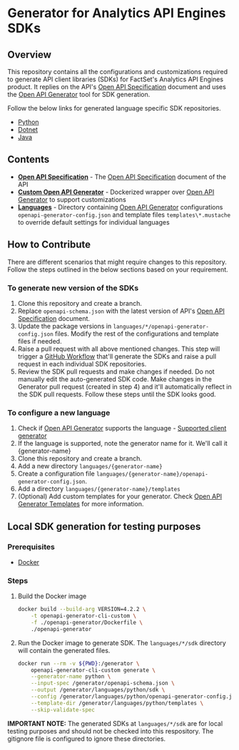 # Generator for Analytics API Engines SDKs

## Overview

This repository contains all the configurations and customizations required to generate API client libraries (SDKs) for FactSet's Analytics API Engines product. It replies on the API's [Open API Specification](https://github.com/OAI/OpenAPI-Specification) document and uses the [Open API Generator](https://github.com/OpenAPITools/openapi-generator) tool for SDK generation.

Follow the below links for generated language specific SDK repositories.

* [Python](https://github.com/factset/analyticsapi-engines-python-sdk)
* [Dotnet](https://github.com/factset/analyticsapi-engines-dotnet-sdk)
* [Java](https://github.com/factset/analyticsapi-engines-java-sdk)

## Contents

* **[Open API Specification](openapi-schema.json)** - The [Open API Specification](https://github.com/OAI/OpenAPI-Specification) document of the API
* **[Custom Open API Generator](openapi-generator)** - Dockerized wrapper over [Open API Generator](https://github.com/OpenAPITools/openapi-generator) to support customizations
* **[Languages](languages)** - Directory containing [Open API Generator](https://github.com/OpenAPITools/openapi-generator) configurations `openapi-generator-config.json` and template files `templates\*.mustache` to override default settings for individual languages

## How to Contribute

There are different scenarios that might require changes to this repository. Follow the steps outlined in the below sections based on your requirement.

### To generate new version of the SDKs

1. Clone this repository and create a branch.
2. Replace `openapi-schema.json` with the latest version of API's [Open API Specification](https://github.com/OAI/OpenAPI-Specification) document.
3. Update the package versions in `languages/*/openapi-generator-config.json` files. Modify the rest of the configurations and template files if needed.
4. Raise a pull request with all above mentioned changes. This step will trigger a [GitHub Workflow](https://docs.github.com/en/actions/configuring-and-managing-workflows/configuring-and-managing-workflow-files-and-runs) that'll generate the SDKs and raise a pull request in each individual SDK repositories.
5. Review the SDK pull requests and make changes if needed. Do not manually edit the auto-generated SDK code. Make changes in the Generator pull request (created in step 4) and it'll automatically reflect in the SDK pull requests. Follow these steps until the SDK looks good.

### To configure a new language

1. Check if [Open API Generator](https://github.com/OpenAPITools/openapi-generator) supports the language - [Supported client generator](https://openapi-generator.tech/docs/generators#client-generators)
2. If the language is supported, note the generator name for it. We'll call it {generator-name}
3. Clone this repository and create a branch.
4. Add a new directory `languages/{generator-name}`
5. Create a configuration file `languages/{generator-name}/openapi-generator-config.json`.
6. Add a directory `languages/{generator-name}/templates`
7. (Optional) Add custom templates for your generator. Check [Open API Generator Templates](https://openapi-generator.tech/docs/templating) for more information.

## Local SDK generation for testing purposes

### Prerequisites

* [Docker](https://www.docker.com/)

### Steps

1. Build the Docker image

    ```bash
    docker build --build-arg VERSION=4.2.2 \
        -t openapi-generator-cli-custom \
        -f ./openapi-generator/Dockerfile \
        ./openapi-generator
    ```

2. Run the Docker image to generate SDK. The `languages/*/sdk` directory will contain the generated files.

    ```bash
    docker run --rm -v ${PWD}:/generator \
        openapi-generator-cli-custom generate \
        --generator-name python \
        --input-spec /generator/openapi-schema.json \
        --output /generator/languages/python/sdk \
        --config /generator/languages/python/openapi-generator-config.json \
        --template-dir /generator/languages/python/templates \
        --skip-validate-spec
    ```

**IMPORTANT NOTE:** The generated SDKs at `languages/*/sdk` are for local testing purposes and should not be checked into this respository. The gitignore file is configured to ignore these directories.
